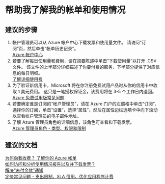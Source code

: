 <properties
    pageTitle="help me understand my bill and usage"
    description="帮助我了解我的帐单和使用情况"
    service="azure-billing"
    resource="billing"
    authors="kasparks"
    displayOrder=""
    selfHelpType="generic"
    supportTopicIds="32454860"
    resourceTags=""
    productPesIds="15659"
    cloudEnvironments="public"
/>


# 帮助我了解我的帐单和使用情况

## **建议的步骤**
1. 帐户管理员可以从 Azure 帐户中心下载发票和使用量文件。 请访问“订阅”页，然后单击“帐单历史记录”。<br>
[Azure 帐户中心](https://account.windowsazure.com/Subscriptions)
2. 若要了解每日使用量和费用，请在摘要陈述中单击“下载使用量”以打开 .CSV 文件。 该文件的上半部分详细描述了你要付费的服务，下半部分提供了对应信息的每日明细。<br>
[了解详细使用费](https://azure.microsoft.com/documentation/articles/billing-understand-your-bill/#understand-detailed-usage-charges)
3. 为了验证新信用卡，Microsoft 将在你注册免费试用产品时从你的信用卡中收取 1 美元费用。 这只是一笔授权保证金，该费用将在 3-5 个工作日内退回。<br>
[Azure 免费试用版常见问题](https://azure.microsoft.com/en-in/pricing/free-trial-faq/)
4. 若要确定谁是订阅的“帐户管理员”，请在 Azure 门户的左窗格中单击“订阅”，选择你的订阅，单击“设置”，选择“属性”，然后在属性边栏选项卡中向下滚动以查看帐户管理员的电子邮件地址。
5. 了解 Azure 管理员角色的详细信息，该角色可查看和下载发票。<br>
[Azure 管理员角色 - 类型、权限和限制](https://azure.microsoft.com/documentation/articles/billing-add-change-azure-subscription-administrator/)

## **建议的文档**
[为何向我收费？ 了解你的 Azure 帐单](https://azure.microsoft.com/documentation/articles/billing-understand-your-bill/)<br>
[如何访问和分析使用情况报告以及并下载发票？](https://azure.microsoft.com/documentation/articles/billing-download-azure-invoice-daily-usage-date/)<br>
[解决“未付余款”通知](https://azure.microsoft.com/documentation/articles/billing-azure-subscription-past-due-balance/)<br>
[定价常见问题 - 支出限制、SLA 信用、优化应用程序计费](https://azure.microsoft.com/pricing/faq/)



<!--HONumber=Jul16_HO4-->



